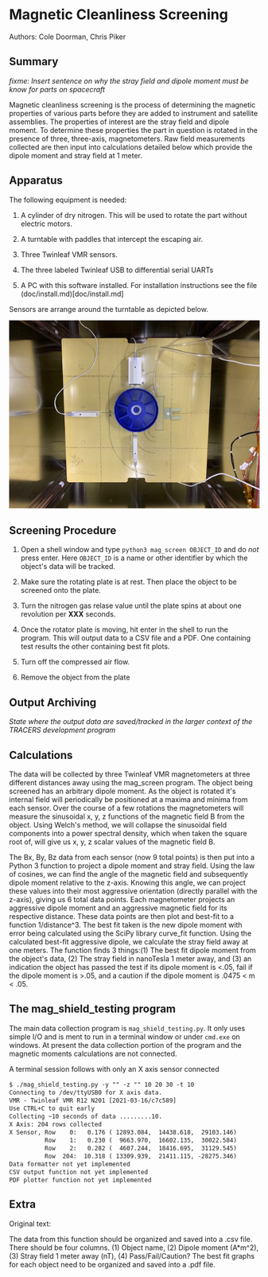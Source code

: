 # Magnetic Cleanliness Screening

Authors: Cole Doorman, Chris Piker

## Summary

*fixme: Insert sentence on why the stray field and dipole moment must be know for parts on spacecraft*

Magnetic cleanliness screening is the process of determining the magnetic properties
of various parts before they are added to instrument and satellite  assemblies.  The
properties of interest are the stray field and dipole moment.  To determine these
properties the part in question is rotated in the presence of three, three-axis,
magnetometers.  Raw field measurements collected are then input into calculations
detailed below which provide the dipole moment and stray field at 1 meter.

## Apparatus

The following equipment is needed:

1. A cylinder of dry nitrogen.  This will be used to rotate the part
   without electric motors.

2. A turntable with paddles that intercept the escaping air.

3. Three Twinleaf VMR sensors.

4. The three labeled Twinleaf USB to differential serial UARTs 

5. A PC with this software installed.  For installation instructions
   see the file (doc/install.md)[doc/install.md]

Sensors are arrange around the turntable as depicted below.

![Sensor Setup](doc/mag_screen_apperatus.jpg)

## Screening Procedure

1. Open a shell window and type `python3 mag_screen OBJECT_ID` and do *not* press enter. 
   Here `OBJECT_ID` is a name or other identifier by which the object's data will be tracked.

2. Make sure the rotating plate is at rest. Then place the object to be screened onto the plate.

3. Turn the nitrogen gas relase value until the plate spins at about one revolution per **XXX** seconds.

4. Once the rotator plate is moving, hit enter in the shell to run the program.  This will
   output data to a CSV file and a PDF.  One containing test results the other containing
   best fit plots.

5. Turn off the compressed air flow.

6. Remove the object from the plate

## Output Archiving

*State where the output data are saved/tracked in the larger context of the TRACERS development program*

## Calculations

The data will be collected by three Twinleaf VMR magnetometers at three different distances away using the mag_screen program. The object being screened has an arbitrary dipole moment.  As the object is rotated it's internal field will periodically be positioned at a maxima and minima from each sensor.  Over the course of a few rotations the magnetometers will measure the sinusoidal x, y, z functions of the magnetic field B from the object. Using Welch's method, we will collapse the sinusoidal field components into a power spectral density, which when taken the square root of, will give us x, y, z scalar values of the magnetic field B.

The Bx, By, Bz data from each sensor (now 9 total points) is then put into a Python 3 function to project a dipole moment and stray field.  Using the law of cosines, we can find the angle of the magnetic field and subsequently dipole moment relative to the z-axis. Knowing this angle, we can project these values into their most aggressive orientation (directly parallel with the z-axis), giving us 6 total data points. Each magnetometer projects an aggressive dipole moment and an aggressive magnetic field for its respective distance. These data points are then plot and best-fit to a function 1/distance^3. The best fit taken is the new dipole moment with error being calculated using the SciPy library curve_fit function. Using the calculated best-fit aggressive dipole, we calculate the stray field away at one meters. The function finds 3 things:(1) The best fit dipole moment from the object's data, (2) The stray field in nanoTesla 1 meter away, and (3) an indication the object has passed the test if its dipole moment is <.05, fail if the dipole moment is >.05, and a caution if the dipole moment is .0475 < m < .05.


## The mag_shield_testing program

The main data collection program is `mag_shield_testing.py`.  It only
uses simple I/O and is ment to run in a terminal window or under 
`cmd.exe` on windows.  At present the data collection portion of the 
program and the magnetic moments calculations are not connected.

A terminal session follows with only an X axis sensor connected

```
$ ./mag_shield_testing.py -y "" -z "" 10 20 30 -t 10
Connecting to /dev/ttyUSB0 for X axis data.
VMR - Twinleaf VMR R12 N201 [2021-03-16/c7c589]
Use CTRL+C to quit early
Collecting ~10 seconds of data .........10.
X Axis: 204 rows collected
X Sensor, Row    0:   0.176 ( 12893.084,  14438.618,  29103.146)
          Row    1:   0.230 (  9663.970,  16602.135,  30022.584)
          Row    2:   0.282 (  4607.244,  18416.695,  31129.545)
          Row  204:  10.318 ( 13309.939,  21411.115, -28275.346)
Data formatter not yet implemented
CSV output function not yet implemented
PDF plotter function not yet implemented
```

## Extra

Original text:


The data from this function should be organized and saved into a .csv file. There should be four columns. (1) Object name, (2) Dipole moment (A\*m^2), (3) Stray field 1 meter away (nT), (4) Pass/Fail/Caution? The best fit graphs for each object need to be organized and saved into a .pdf file.
